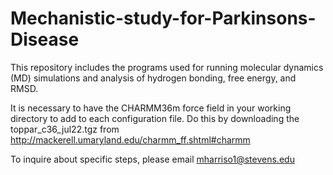 # Mechanistic-study-for-Parkinsons-Disease
This repository includes the programs used for running molecular dynamics (MD) simulations and analysis of hydrogen bonding, free energy, and RMSD.

It is necessary to have the CHARMM36m force field in your working directory to add to each configuration file. Do this by downloading the toppar_c36_jul22.tgz from http://mackerell.umaryland.edu/charmm_ff.shtml#charmm

To inquire about specific steps, please email mharriso1@stevens.edu
